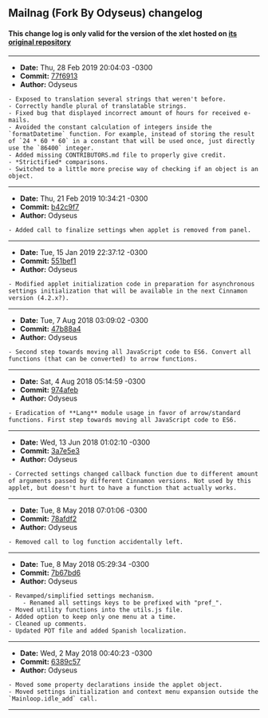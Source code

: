 ## Mailnag (Fork By Odyseus) changelog

#### This change log is only valid for the version of the xlet hosted on [its original repository](https://gitlab.com/Odyseus/CinnamonTools)

***

- **Date:** Thu, 28 Feb 2019 20:04:03 -0300
- **Commit:** [77f6913](https://gitlab.com/Odyseus/CinnamonTools/commit/77f6913)
- **Author:** Odyseus

```
- Exposed to translation several strings that weren't before.
- Correctly handle plural of translatable strings.
- Fixed bug that displayed incorrect amount of hours for received e-mails.
- Avoided the constant calculation of integers inside the `formatDatetime` function. For example, instead of storing the result of `24 * 60 * 60` in a constant that will be used once, just directly use the `86400` integer.
- Added missing CONTRIBUTORS.md file to properly give credit.
- *Strictified* comparisons.
- Switched to a little more precise way of checking if an object is an object.

```

***

- **Date:** Thu, 21 Feb 2019 10:34:21 -0300
- **Commit:** [b42c9f7](https://gitlab.com/Odyseus/CinnamonTools/commit/b42c9f7)
- **Author:** Odyseus

```
- Added call to finalize settings when applet is removed from panel.

```

***

- **Date:** Tue, 15 Jan 2019 22:37:12 -0300
- **Commit:** [551bef1](https://gitlab.com/Odyseus/CinnamonTools/commit/551bef1)
- **Author:** Odyseus

```
- Modified applet initialization code in preparation for asynchronous settings initialization that will be available in the next Cinnamon version (4.2.x?).

```

***

- **Date:** Tue, 7 Aug 2018 03:09:02 -0300
- **Commit:** [47b88a4](https://gitlab.com/Odyseus/CinnamonTools/commit/47b88a4)
- **Author:** Odyseus

```
- Second step towards moving all JavaScript code to ES6. Convert all functions (that can be converted) to arrow functions.

```

***

- **Date:** Sat, 4 Aug 2018 05:14:59 -0300
- **Commit:** [974afeb](https://gitlab.com/Odyseus/CinnamonTools/commit/974afeb)
- **Author:** Odyseus

```
- Eradication of **Lang** module usage in favor of arrow/standard functions. First step towards moving all JavaScript code to ES6.

```

***

- **Date:** Wed, 13 Jun 2018 01:02:10 -0300
- **Commit:** [3a7e5e3](https://gitlab.com/Odyseus/CinnamonTools/commit/3a7e5e3)
- **Author:** Odyseus

```
- Corrected settings changed callback function due to different amount of arguments passed by different Cinnamon versions. Not used by this applet, but doesn't hurt to have a function that actually works.

```

***

- **Date:** Tue, 8 May 2018 07:01:06 -0300
- **Commit:** [78afdf2](https://gitlab.com/Odyseus/CinnamonTools/commit/78afdf2)
- **Author:** Odyseus

```
- Removed call to log function accidentally left.

```

***

- **Date:** Tue, 8 May 2018 05:29:34 -0300
- **Commit:** [7b67bd6](https://gitlab.com/Odyseus/CinnamonTools/commit/7b67bd6)
- **Author:** Odyseus

```
- Revamped/simplified settings mechanism.
    - Renamed all settings keys to be prefixed with "pref_".
- Moved utility functions into the utils.js file.
- Added option to keep only one menu at a time.
- Cleaned up comments.
- Updated POT file and added Spanish localization.

```

***

- **Date:** Wed, 2 May 2018 00:40:23 -0300
- **Commit:** [6389c57](https://gitlab.com/Odyseus/CinnamonTools/commit/6389c57)
- **Author:** Odyseus

```
- Moved some property declarations inside the applet object.
- Moved settings initialization and context menu expansion outside the `Mainloop.idle_add` call.

```

***

